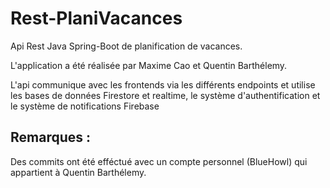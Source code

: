 # Rest-PlaniVacances

Api Rest Java Spring-Boot de planification de vacances.

L'application a été réalisée par Maxime Cao et Quentin Barthélemy.

L'api communique avec les frontends via les différents endpoints et utilise les bases de données Firestore et realtime, le système d'authentification et le système de notifications Firebase

## Remarques :
Des commits ont été efféctué avec un compte personnel (BlueHowl) qui appartient à Quentin Barthélemy.